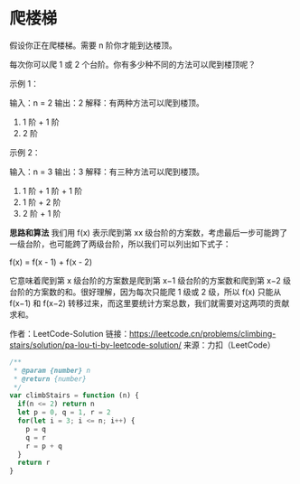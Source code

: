 # 爬楼梯

假设你正在爬楼梯。需要 n 阶你才能到达楼顶。

每次你可以爬 1 或 2 个台阶。你有多少种不同的方法可以爬到楼顶呢？

示例 1：

输入：n = 2
输出：2
解释：有两种方法可以爬到楼顶。

1. 1 阶 + 1 阶
2. 2 阶

示例 2：

输入：n = 3
输出：3
解释：有三种方法可以爬到楼顶。

1. 1 阶 + 1 阶 + 1 阶
2. 1 阶 + 2 阶
3. 2 阶 + 1 阶

**思路和算法**
我们用 f(x) 表示爬到第 xx 级台阶的方案数，考虑最后一步可能跨了一级台阶，也可能跨了两级台阶，所以我们可以列出如下式子：

f(x) = f(x - 1) + f(x - 2)

它意味着爬到第 x 级台阶的方案数是爬到第 x−1 级台阶的方案数和爬到第 x−2 级台阶的方案数的和。很好理解，因为每次只能爬 1 级或 2 级，所以 f(x) 只能从 f(x−1) 和 f(x−2) 转移过来，而这里要统计方案总数，我们就需要对这两项的贡献求和。

作者：LeetCode-Solution
链接：<https://leetcode.cn/problems/climbing-stairs/solution/pa-lou-ti-by-leetcode-solution/>
来源：力扣（LeetCode）

```js
/**
 * @param {number} n
 * @return {number}
 */
var climbStairs = function (n) {
  if(n <= 2) return n
  let p = 0, q = 1, r = 2
  for(let i = 3; i <= n; i++) {
    p = q
    q = r
    r = p + q
  }
  return r
}
```
